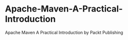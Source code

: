 


# Apache-Maven-A-Practical-Introduction
Apache Maven A Practical Introduction by Packt Publishing
